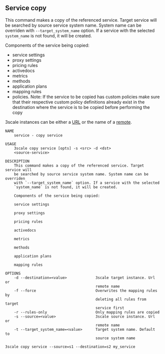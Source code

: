 ## Service copy

This command makes a copy of the referenced service.
Target service will be searched by source service system name. System name can be overriden with `--target_system_name` option.
If a service with the selected `system_name` is not found, it will be created.

Components of the service being copied:

* service settings
* proxy settings
* pricing rules
* activedocs
* metrics
* methods
* application plans
* mapping rules
* policies. Note: If the service to be copied has custom policies make sure
  that their respective custom policy definitions already exist in the
  destination where the service is to be copied before performing the copy

3scale instances can be either a [URL](docs/remotes.md#remote-urls) or the name of a [remote](docs/remotes.md).

```shell
NAME
    service - copy service

USAGE
    3scale copy service [opts] -s <src> -d <dst>
    <source-service>

DESCRIPTION
    This command makes a copy of the referenced service. Target service will
    be searched by source service system name. System name can be overriden
    with `--target_system_name` option. If a service with the selected
    `system_name` is not found, it will be created.

    Components of the service being copied:

    service settings

    proxy settings

    pricing rules

    activedocs

    metrics

    methods

    application plans

    mapping rules

OPTIONS
    -d --destination=<value>             3scale target instance. Url or
                                         remote name
    -f --force                           Overwrites the mapping rules by
                                         deleting all rules from target
                                         service first
    -r --rules-only                      Only mapping rules are copied
    -s --source=<value>                  3scale source instance. Url or
                                         remote name
    -t --target_system_name=<value>      Target system name. Default to
                                         source system name
```

```shell
3scale copy service --source=s1 --destination=s2 my_service
```
